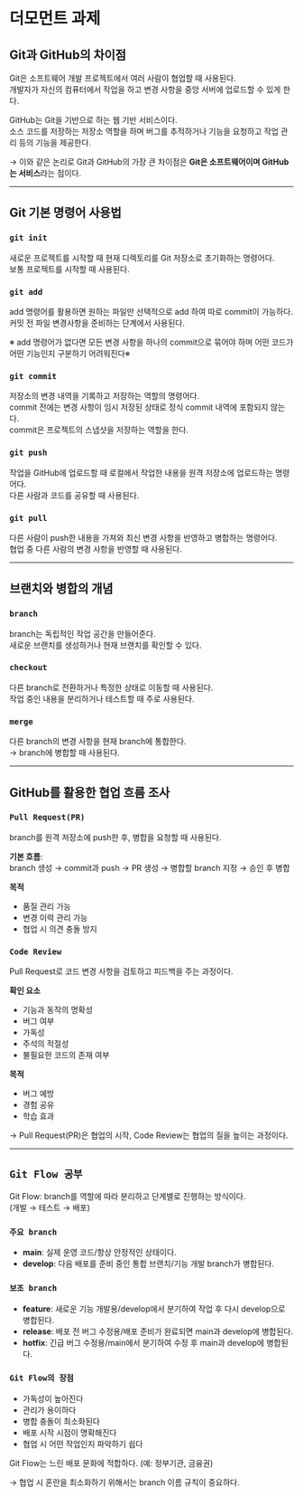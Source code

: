 # 더모먼트 과제

## Git과 GitHub의 차이점

Git은 소프트웨어 개발 프로젝트에서 여러 사람이 협업할 때 사용된다.  
개발자가 자신의 컴퓨터에서 작업을 하고 변경 사항을 중앙 서버에 업로드할 수 있게 한다.

GitHub는 Git을 기반으로 하는 웹 기반 서비스이다.  
소스 코드를 저장하는 저장소 역할을 하며 버그를 추적하거나 기능을 요청하고 작업 관리 등의 기능을 제공한다.

→ 이와 같은 논리로 Git과 GitHub의 가장 큰 차이점은 **Git은 소프트웨어이며 GitHub는 서비스**라는 점이다.

---

## Git 기본 명령어 사용법

### `git init`

새로운 프로젝트를 시작할 때 현재 디렉토리를 Git 저장소로 초기화하는 명령어다.  
보통 프로젝트를 시작할 때 사용된다.

### `git add`

add 명령어를 활용하면 원하는 파일만 선택적으로 add 하여 따로 commit이 가능하다.  
커밋 전 파일 변경사항을 준비하는 단계에서 사용된다.

※ add 명령어가 없다면 모든 변경 사항을 하나의 commit으로 묶어야 하며 어떤 코드가 어떤 기능인지 구분하기 어려워진다※

### `git commit`

저장소의 변경 내역을 기록하고 저장하는 역할의 명령어다.  
commit 전에는 변경 사항이 임시 저장된 상태로 정식 commit 내역에 포함되지 않는다.  
commit은 프로젝트의 스냅샷을 저장하는 역할을 한다.

### `git push`

작업을 GitHub에 업로드할 때 로컬에서 작업한 내용을 원격 저장소에 업로드하는 명령어다.  
다른 사람과 코드를 공유할 때 사용된다.

### `git pull`

다른 사람이 push한 내용을 가져와 최신 변경 사항을 반영하고 병합하는 명령어다.  
협업 중 다른 사람의 변경 사항을 반영할 때 사용된다.

---

## 브랜치와 병합의 개념

### `branch`

branch는 독립적인 작업 공간을 만들어준다.  
새로운 브랜치를 생성하거나 현재 브랜치를 확인할 수 있다.

### `checkout`

다른 branch로 전환하거나 특정한 상태로 이동할 때 사용된다.  
작업 중인 내용을 분리하거나 테스트할 때 주로 사용된다.

### `merge`

다른 branch의 변경 사항을 현재 branch에 통합한다.  
→ branch에 병합할 때 사용된다.

---

## GitHub를 활용한 협업 흐름 조사

### `Pull Request(PR)`

branch를 원격 저장소에 push한 후, 병합을 요청할 때 사용된다.

**기본 흐름**:  
branch 생성 → commit과 push → PR 생성 → 병합할 branch 지정 → 승인 후 병합

**목적**
- 품질 관리 가능  
- 변경 이력 관리 가능  
- 협업 시 의견 충돌 방지

### `Code Review`

Pull Request로 코드 변경 사항을 검토하고 피드백을 주는 과정이다.

**확인 요소**
- 기능과 동작의 명확성  
- 버그 여부  
- 가독성  
- 주석의 적절성  
- 불필요한 코드의 존재 여부

**목적**
- 버그 예방  
- 경험 공유  
- 학습 효과

→ Pull Request(PR)은 협업의 시작, Code Review는 협업의 질을 높이는 과정이다.

---

## `Git Flow 공부`

Git Flow: branch를 역할에 따라 분리하고 단계별로 진행하는 방식이다.  
(개발 → 테스트 → 배포)

###  `주요 branch`

- **main**: 실제 운영 코드/항상 안정적인 상태이다.  
- **develop**: 다음 배포를 준비 중인 통합 브랜치/기능 개발 branch가 병합된다.

###  `보조 branch`

- **feature**: 새로운 기능 개발용/develop에서 분기하여 작업 후 다시 develop으로 병합된다.  
- **release**: 배포 전 버그 수정용/배포 준비가 완료되면 main과 develop에 병합된다.  
- **hotfix**: 긴급 버그 수정용/main에서 분기하여 수정 후 main과 develop에 병합된다.

###  `Git Flow의 장점`

- 가독성이 높아진다  
- 관리가 용이하다  
- 병합 충돌이 최소화된다  
- 배포 시작 시점이 명확해진다  
- 협업 시 어떤 작업인지 파악하기 쉽다

Git Flow는 느린 배포 문화에 적합하다. (예: 정부기관, 금융권)

→ 협업 시 혼란을 최소화하기 위해서는 branch 이름 규칙이 중요하다.
